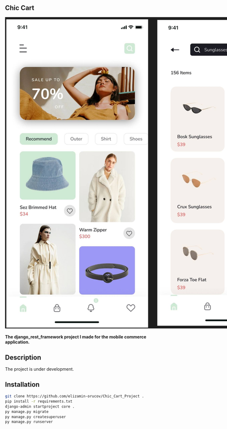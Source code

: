 ## Chic Cart
<div style="display: flex;">
    <img src="img/home.jpg" alt="Resim 1">
    <img src="img/list1.jpg" alt="Resim 2">
    <img src="img/detail.jpg" alt="Resim 3">
</div>

#### The django_rest_framework project I made for the mobile commerce application.

## Description

The project is under development.

## Installation
````bash
git clone https://github.com/elizamin-orucov/Chic_Cart_Project .
pip install -r requirements.txt
django-admin startproject core .
py manage.py migrate
py manage.py createsuperuser
py manage.py runserver
````
